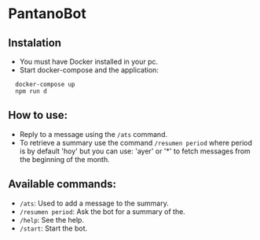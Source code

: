 # PantanoBot

## Instalation
- You must have Docker installed in your pc.
- Start docker-compose and the application:
```ssh
  docker-compose up
  npm run d
```
## How to use:
- Reply to a message using the `/ats` command.
- To retrieve a summary use the command `/resumen period` where period is by default 'hoy' but you can use: 'ayer' or '*' to fetch messages from the beginning of the month.

## Available commands:
- `/ats`: Used to add a message to the summary.
- `/resumen period`: Ask the bot for a summary of the.
- `/help`: See the help.
- `/start`: Start the bot.